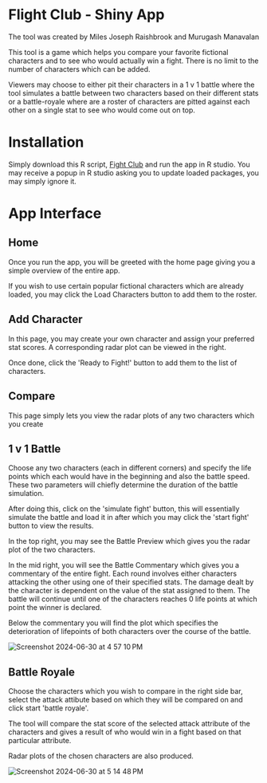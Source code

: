 # Flight Club - Shiny App

The tool was created by Miles Joseph Raishbrook and Murugash Manavalan

This tool is a game which helps you compare your favorite fictional characters and to see who would actually win a fight. There is no limit to the number of characters which can be added. 

Viewers may choose to either pit their characters in a 1 v 1 battle where the tool simulates a battle between two characters based on their different stats or a battle-royale where are a roster of characters are pitted against each other on a single stat to see who would come out on top.

# Installation

Simply download this R script, [Fight Club](https://github.com/Murugash-12/Fight-club/blob/main/R%20for%20Life%20-%20Shiny%20Build%20-%201%20February%202024%20-%20Final.R) and run the app in R studio. You may receive a popup in R studio asking you to update loaded packages, you may simply ignore it.

# App Interface

## Home

Once you run the app, you will be greeted with the home page giving you a simple overview of the entire app.

If you wish to use certain popular fictional characters which are already loaded, you may click the Load Characters button to add them to the roster.

## Add Character

In this page, you may create your own character and assign your preferred stat scores. A corresponding radar plot can be viewed in the right.

Once done, click the 'Ready to Fight!' button to add them to the list of characters.

## Compare

This page simply lets you view the radar plots of any two characters which you create

## 1 v 1 Battle

Choose any two characters (each in different corners) and specify the life points which each would have in the beginning and also the battle speed. These two parameters will chiefly determine the duration of the battle simulation.

After doing this, click on the 'simulate fight' button, this will essentially simulate the battle and load it in after which you may click the 'start fight' button to view the results.

In the top right, you may see the Battle Preview which gives you the radar plot of the two characters.

In the mid right, you will see the Battle Commentary which gives you a commentary of the entire fight. Each round involves either characters attacking the other using one of their specified stats. The damage dealt by the character is dependent on the value of the stat assigned to them. The battle will continue until one of the characters reaches 0 life points at which point the winner is declared.

Below the commentary you will find the plot which specifies the deterioration of lifepoints of both characters over the course of the battle.

![Screenshot 2024-06-30 at 4 57 10 PM](https://github.com/Murugash-12/Fight-club/assets/174246983/fff7f301-51b9-4270-854a-c91d19ad12e4)

## Battle Royale

Choose the characters which you wish to compare in the right side bar, select the attack attibute based on which they will be compared on and click start 'battle royale'.

The tool will compare the stat score of the selected attack attribute of the characters and gives a result of who would win in a fight based on that particular attribute.

Radar plots of the chosen characters are also produced.

![Screenshot 2024-06-30 at 5 14 48 PM](https://github.com/Murugash-12/Fight-club/assets/174246983/8a9915f1-87f5-41cc-a9a8-2757955cc3ef)






